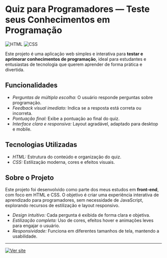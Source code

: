 # Quiz para Programadores — Teste seus Conhecimentos em Programação

![HTML](https://img.shields.io/badge/HTML-E34F26?style=flat&logo=html&logoColor=white)
![CSS](https://img.shields.io/badge/CSS-1572B6?style=flat&logo=css&logoColor=white)

Este projeto é uma aplicação web simples e interativa para **testar e aprimorar conhecimentos de programação**, ideal para estudantes e entusiastas de tecnologia que querem aprender de forma prática e divertida.

## Funcionalidades

- *Perguntas de múltipla escolha:* O usuário responde perguntas sobre programação.
- *Feedback visual imediato:* Indica se a resposta está correta ou incorreta.
- *Pontuação final:* Exibe a pontuação ao final do quiz.
- *Interface clara e responsiva:* Layout agradável, adaptado para desktop e mobile.

## Tecnologias Utilizadas

- *HTML:* Estrutura do conteúdo e organização do quiz.
- *CSS:* Estilização moderna, cores e efeitos visuais.

## Sobre o Projeto

Este projeto foi desenvolvido como parte dos meus estudos em **front-end**, com foco em HTML e CSS. O objetivo é criar uma experiência interativa de aprendizado para programadores, sem necessidade de JavaScript, explorando recursos de estilização e layout responsivo.

- *Design intuitivo:* Cada pergunta é exibida de forma clara e objetiva.
- *Estilização completa:* Uso de cores, efeitos hover e animações leves para engajar o usuário.
- *Responsividade:* Funciona em diferentes tamanhos de tela, mantendo a usabilidade.

---

[![Ver site](https://img.shields.io/badge/Ver%20projeto-Online-007ec6?style=for-the-badge&logo=github)](https://seu-usuario.github.io/quiz-para-programadores/)
